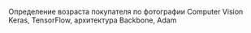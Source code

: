 Определение возраста покупателя по фотографии 
Computer Vision
Keras, TensorFlow, архитектура Backbone, Adam
